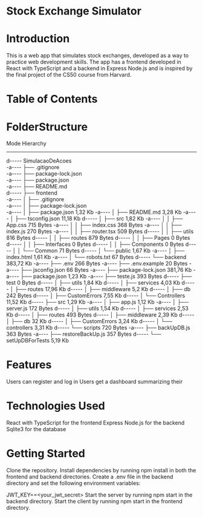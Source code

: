 # Stock Exchange Simulator
# Introduction
This is a web app that simulates stock exchanges, developed as a way to practice web development skills. The app has a frontend developed in React with TypeScript and a backend in Express Node.js and is inspired by the final project of the CS50 course from Harvard.

# Table of Contents

# FolderStructure
<!-- Get-PSTree -Exclude *node_modules > ..\dir_tree.txt -->
<!-- Abre o aqruivo, edita retirando tamanhos e mode, colar aqui -->
Mode   Hierarchy                          
----   ---------                        
d----- SimulacaoDeAcoes                 
-a---- ├── .gitignore                   
-a---- ├── package-lock.json            
-a---- ├── package.json                 
-a---- ├── README.md                     
d----- ├── frontend                      
-a---- │   ├── .gitignore              
-a---- │   ├── package-lock.json         
-a---- │   ├── package.json              1,32 Kb
-a---- │   ├── README.md                 3,28 Kb
-a---- │   ├── tsconfig.json            11,18 Kb
d----- │   ├── src                       1,82 Kb
-a---- │   │   ├── App.css             715 Bytes
-a---- │   │   ├── index.css           368 Bytes
-a---- │   │   ├── index.js            270 Bytes
-a---- │   │   ├── router.tsx          509 Bytes
d----- │   │   ├── utils               816 Bytes
d----- │   │   ├── routes              879 Bytes
d----- │   │   ├── Pages                 0 Bytes
d----- │   │   ├── Interfaces            0 Bytes
d----- │   │   ├── Components            0 Bytes
d----- │   │   └── Common               71 Bytes
d----- │   └── public                    1,67 Kb
-a---- │       ├── index.html            1,61 Kb
-a---- │       └── robots.txt           67 Bytes
d----- └── backend                     383,72 Kb
-a----     ├── .env                    266 Bytes
-a----     ├── .env.example             20 Bytes
-a----     ├── jsconfig.json            66 Bytes
-a----     ├── package-lock.json       381,76 Kb
-a----     ├── package.json              1,23 Kb
-a----     ├── teste.js                393 Bytes
d-----     ├── test                      0 Bytes
d-----     │   ├── utils                 1,84 Kb
d-----     │   ├── services              4,03 Kb
d-----     │   ├── routes               17,96 Kb
d-----     │   ├── middleware             5,2 Kb
d-----     │   ├── db                  242 Bytes
d-----     │   ├── CustomErrors          7,55 Kb
d-----     │   └── Controllers          11,52 Kb
d-----     ├── src                       1,29 Kb
-a----     │   ├── app.js                1,12 Kb
-a----     │   ├── server.js           172 Bytes
d-----     │   ├── utils                 1,54 Kb
d-----     │   ├── services              2,53 Kb
d-----     │   ├── routes              493 Bytes
d-----     │   ├── middleware            2,39 Kb
d-----     │   ├── db                      32 Kb
d-----     │   ├── CustomErrors          3,24 Kb
d-----     │   └── controllers           3,31 Kb
d-----     └── scripts                 720 Bytes
-a----         ├── backUpDB.js         363 Bytes
-a----         ├── restoreBackUp.js    357 Bytes
d-----         └── setUpDBForTests       5,19 Kb

# Features
Users can register and log in
Users get a dashboard summarizing their
<!-- Users can buy and sell stocks -->
<!-- Users can view their transaction history -->
<!-- Users can view stock prices in real-time -->

# Technologies Used
React with TypeScript for the frontend
Express Node.js for the backend
Sqlite3 for the database
<!-- WebSocket for real-time updates -->

# Getting Started
Clone the repository.
Install dependencies by running npm install in both the frontend and backend directories.
Create a .env file in the backend directory and set the following environment variables:
<!-- makefile
Copy code -->
JWT_KEY==<your_jwt_secret>
Start the server by running npm start in the backend directory.
Start the client by running npm start in the frontend directory.

<!-- Demo
[Add a demo video or link to the deployed app here] -->

<!-- Contact
[Add contact information here] -->